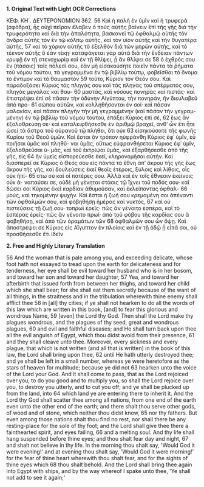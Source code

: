 **1. Original Text with Light OCR Corrections**

ΚΕΦ. ΚΗ´. ΔΕΥΤΕΡΟΝΟΜΙΟΝ 362.
56 Καὶ ἡ παλὴ ἐν ὑμῖν καὶ ἡ τρυφερὰ (σφόδρα), ἧς οὐχὶ πεῖραν ἔλαβεν ὁ
ποὺς αὐτῆς βαίνειν ἐπὶ τῆς γῆς διὰ τὴν τρυφερότητα καὶ διὰ τὴν
ἀπαλότητα, βασκανεῖ τῷ ὀφθαλμῷ αὐτῆς τὸν ἄνδρα αὐτῆς τὸν ἐν
τῷ κόλπῳ αὐτῆς, καὶ τὸν υἱὸν αὐτῆς καὶ τὴν θυγατέρα αὐτῆς,
57 καὶ τὸ χόριον αὐτῆς τὸ ἐξελθὸν διὰ τῶν μηρῶν αὐτῆς, καὶ τὸ
τέκνον αὐτῆς ὃ ἐὰν τέκῃ· καταφάγεται γὰρ αὐτὰ διὰ τὴν ἔνδειαν
πάντων κρυφῇ ἐν τῇ στενοχωρίᾳ καὶ ἐν τῇ θλίψει, ᾗ ἂν θλίψει σε
58 ὁ ἐχθρός σου ἐν (πάσαις) ταῖς πόλεσί σου, ἐὰν μὴ εἰσακούσητε
ποιεῖν πάντα τὰ ῥήματα τοῦ νόμου τούτου, τὰ γεγραμμένα ἐν τῷ
βιβλίῳ τούτῳ, φοβεῖσθαι τὸ ὄνομα τὸ ἔντιμον καὶ τὸ θαυμαστὸν
59 τοῦτο, Κύριον τὸν Θεόν σου. Καὶ παραδοξάσει Κύριος τὰς πληγὰς
σου καὶ τὰς πληγὰς τοῦ σπέρματός σου, πληγὰς μεγάλας καὶ θαυ-
60 μαστάς, καὶ νόσους πονηρὰς καὶ πιστάς· καὶ ἐπιστρέψει ἐπὶ σὲ
πᾶσαν τὴν ὀδύνην Αἰγύπτου, τὴν πονηράν, ἣν διευλαβεῦ ἀπὸ προ-
61 σώπου αὐτῶν, καὶ κολληθήσονται ἐν σοί· καὶ πᾶσαν μαλακίαν,
καὶ πᾶσαν πληγὴν τὴν μὴ γεγραμμένην (καὶ πᾶσαν τὴν γεγραμ-
μένην) ἐν τῷ βιβλίῳ τοῦ νόμου τούτου, ἐπάξει Κύριος ἐπὶ σέ,
62 ἕως ἂν ἐξολοθρεύσῃ σε· καὶ καταλειφθήσεσθε ἐν ἀριθμῷ βραχεῖ,
ἀνθ’ ὧν ἔτι ἦτε ὡσεὶ τὰ ἄστρα τοῦ οὐρανοῦ τῷ πλήθει, ὅτι οὐκ
63 εἰσηκούσατε τῆς φωνῆς Κυρίου τοῦ Θεοῦ ὑμῶν. Καὶ ἔσται ὃν
τρόπον ηὐφράνθη Κύριος ἐφ᾽ ὑμῖν, εὖ ποιῆσαι ὑμᾶς καὶ πληθῦ-
ναι ὑμᾶς, οὕτως εὐφρανθήσεται Κύριος ἐφ᾽ ὑμῖν, ἐξολοθρεῦσαι ὑ-
μᾶς, καὶ τοῦ ἐκτρίψαι ὑμᾶς, καὶ ἐξαρθήσεσθε ἀπὸ τῆς γῆς, εἰς
64 ἣν ὑμεῖς εἰσπορεύεσθε ἐκεῖ, κληρονομῆσαι αὐτήν. Καὶ διασπερεῖ σε
Κύριος ὁ Θεός σου εἰς πάντα τὰ ἔθνη ἀπ’ ἄκρου τῆς γῆς ἕως ἄκρου τῆς
γῆς, καὶ δουλεύσεις ἐκεῖ θεοῖς ἑτέροις, ξύλοις καὶ λίθοις, οἷς οὐκ ἠπί-
65 στω σὺ καὶ οἱ πατέρες σου. Ἀλλὰ καὶ ἐν τοῖς ἔθνεσιν ἐκείνοις οὐκ ἀ-
ναπαύσει σε, οὐδὲ μὴ γένηται στάσις τῷ ἴχνει τοῦ ποδός σου· καὶ
δώσει σοι Κύριος ἐκεῖ καρδίαν ἀθυμοῦσαν, καὶ ἐκλείποντας ὀφθαλ-
66 μούς, καὶ τηκομένην ψυχήν. Καὶ ἔσται ἡ ζωή σου κρεμαμένη σοι
ἀπέναντι τῶν ὀφθαλμῶν σου, καὶ φοβηθήσῃ ἡμέρας καὶ νυκτός,
67 καὶ οὐ πιστεύσεις τῇ ζωῇ σου· τοπρωὶ ἐρεῖς· πῶς ἂν γένοιτο
ἑσπέρα, καὶ τὸ ἑσπέρας ἐρεῖς· πῶς ἂν γένοιτο πρωί· ἀπὸ τοῦ
φόβου τῆς καρδίας σου ἃ φοβηθήσῃ, καὶ ἀπὸ τῶν ὁραμάτων τῶν
68 ὀφθαλμῶν σου ὧν ὄψῃ. Καὶ ἀποστρέψει σε Κύριος εἰς Αἴγυπτον
ἐν πλοίοις καὶ ἐν τῇ ὁδῷ ᾗ εἶπά σοι, οὐ προσθήσεσθε ἔτι ἰδεῖν

**2. Free and Highly Literary Translation**

56 And the woman that is pale among you, and exceeding delicate, whose foot hath not essayed to tread upon the earth for delicateness and for tenderness, her eye shall be evil toward her husband who is in her bosom, and toward her son and toward her daughter,
57 Yea, and toward her afterbirth that issued forth from between her thighs, and toward her child which she shall bear; for she shall eat them secretly because of the want of all things, in the straitness and in the tribulation wherewith thine enemy shall afflict thee
58 in [all] thy cities; if ye shall not hearken to do all the words of this law which are written in this book, [and] to fear this glorious and wondrous Name,
59 [even] the Lord thy God. Then shall the Lord make thy plagues wondrous, and the plagues of thy seed, great and wondrous plagues,
60 and evil and faithful diseases; and He shall turn back upon thee all the evil anguish of Egypt, which thou didst avoid from their presence,
61 and they shall cleave unto thee. Moreover, every sickness and every plague, that which is not written (and all that is written) in the book of this law, the Lord shall bring upon thee,
62 until He hath utterly destroyed thee; and ye shall be left in a small number, whereas ye were heretofore as the stars of heaven for multitude; because ye did not
63 hearken unto the voice of the Lord your God. And it shall come to pass, that as the Lord rejoiced over you, to do you good and to multiply you, so shall the Lord rejoice over you, to destroy you utterly, and to cut you off; and ye shall be plucked up from the land, into
64 which land ye are entering there to inherit it. And the Lord thy God shall scatter thee among all nations, from one end of the earth even unto the other end of the earth; and there shalt thou serve other gods, of wood and of stone, which neither thou didst know,
65 nor thy fathers. But even among those nations shalt thou find no rest, nor shall there be any resting-place for the sole of thy foot; and the Lord shall give thee there a fainthearted spirit, and eyes failing,
66 and a melting soul. And thy life shall hang suspended before thine eyes; and thou shalt fear day and night,
67 and shalt not believe in thy life. In the morning thou shalt say, 'Would God it were evening!' and at evening thou shalt say, 'Would God it were morning!' for the fear of thine heart wherewith thou shalt fear, and for the sights of thine eyes which
68 thou shalt behold. And the Lord shall bring thee again into Egypt with ships, and by the way whereof I spake unto thee, 'Ye shall not add to see it again;'
